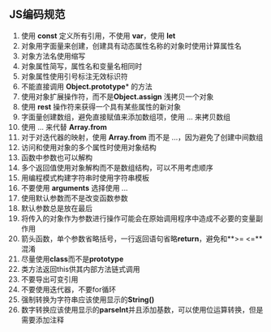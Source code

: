 ## JS编码规范
1. 使用 **const** 定义所有引用，不使用 **var**，使用 **let**
2. 对象用字面量来创建，创建具有动态属性名称的对象时使用计算属性名
3. 对象方法名使用缩写
4. 对象属性简写，属性名和变量名相同时
5. 对象属性使用引号标注无效标识符
6. 不能直接调用 **Object.prototype*** 的方法
7. 使用对象扩展操作符，而不是**Object.assign** 浅拷贝一个对象
8. 使用 **rest** 操作符来获得一个具有某些属性的新对象
9. 字面量创建数组，避免直接赋值来添加数组项，使用 ... 来拷贝数组
10. 使用 ... 来代替 **Array.from**
11. 对于对迭代器的映射，使用 **Array.from** 而不是 ...，因为避免了创建中间数组
12. 访问和使用对象的多个属性时使用对象结构
13. 函数中参数也可以解构
14. 多个返回值使用对象解构而不是数组结构，可以不用考虑顺序
15. 用编程模式构建字符串时使用字符串模板
16. 不要使用 **arguments** 选择使用 ...
17. 使用默认参数而不是改变函数参数
18. 默认参数总是放在最后
19. 将传入的对象作为参数进行操作可能会在原始调用程序中造成不必要的变量副作用
20. 箭头函数，单个参数省略括号，一行返回语句省略**return**，避免和**>= <=**混淆
21. 尽量使用**class**而不是**prototype**
22. 类方法返回this供其内部方法链式调用
23. 不要导出可变引用
24. 不要使用迭代器，不要for循环
25. 强制转换为字符串应该使用显示的**String()**
26. 数字转换应该使用显示的**parseInt**并且添加基数，可以使用位运算转换，但是需要添加注释